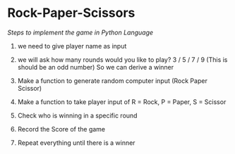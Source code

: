 # Rock-Paper-Scissors

*Steps to implement the game in Python Language*

1. we need to give player name as input

2. we will ask how many rounds would you like to play?
    3 / 5 / 7 / 9 (This is should be an odd number)
    So we can derive a winner

3. Make a function to generate random computer input
    (Rock Paper Scissor)

4. Make a function to take player input of
    R = Rock, P = Paper, S = Scissor

5. Check who is winning in a specific round

6. Record the Score of the game

7. Repeat everything until there is a winner
